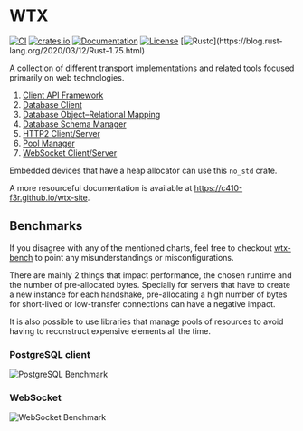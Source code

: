 # WTX 

[![CI](https://github.com/c410-f3r/wtx/workflows/CI/badge.svg)](https://github.com/c410-f3r/wtx/actions?query=workflow%3ACI)
[![crates.io](https://img.shields.io/crates/v/wtx.svg)](https://crates.io/crates/wtx)
[![Documentation](https://docs.rs/wtx/badge.svg)](https://docs.rs/wtx)
[![License](https://img.shields.io/badge/license-APACHE2-blue.svg)](./LICENSE)
[![Rustc](https://img.shields.io/badge/rustc-1.75-lightgray")](https://blog.rust-lang.org/2020/03/12/Rust-1.75.html)

A collection of different transport implementations and related tools focused primarily on web technologies.

1. [Client API Framework](https://github.com/c410-f3r/wtx/tree/main/wtx/src/client_api_framework)
2. [Database Client](https://github.com/c410-f3r/wtx/tree/main/wtx/src/database/client)
3. [Database Object–Relational Mapping](https://github.com/c410-f3r/wtx/tree/main/wtx/src/database/orm)
4. [Database Schema Manager](https://github.com/c410-f3r/wtx/tree/main/wtx/src/database/schema_manager)
5. [HTTP2 Client/Server](https://github.com/c410-f3r/wtx/tree/main/wtx/src/http2)
5. [Pool Manager](https://github.com/c410-f3r/wtx/tree/main/wtx/src/pool_manager)
6. [WebSocket Client/Server](https://github.com/c410-f3r/wtx/tree/main/wtx/src/web_socket)

Embedded devices that have a heap allocator can use this `no_std` crate.

A more resourceful documentation is available at <https://c410-f3r.github.io/wtx-site>.

## Benchmarks

If you disagree with any of the mentioned charts, feel free to checkout [wtx-bench](https://github.com/c410-f3r/wtx/tree/main/wtx-bench) to point any misunderstandings or misconfigurations.

There are mainly 2 things that impact performance, the chosen runtime and the number of pre-allocated bytes. Specially for servers that have to create a new instance for each handshake, pre-allocating a high number of bytes for short-lived or low-transfer connections can have a negative impact.

It is also possible to use libraries that manage pools of resources to avoid having to reconstruct expensive elements all the time.

### PostgreSQL client

![PostgreSQL Benchmark](https://i.imgur.com/vf2tYxY.jpg)

### WebSocket

![WebSocket Benchmark](https://i.imgur.com/Iv2WzJV.jpg)
